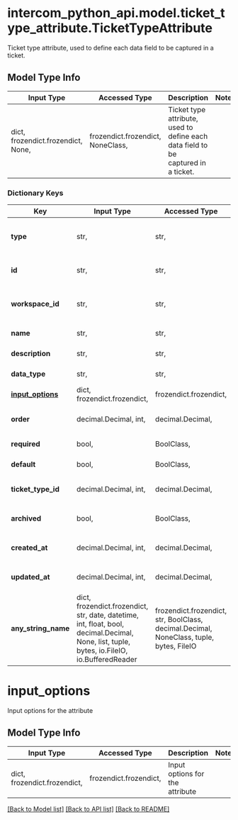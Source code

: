 # intercom_python_api.model.ticket_type_attribute.TicketTypeAttribute

Ticket type attribute, used to define each data field to be captured in a ticket.

## Model Type Info
Input Type | Accessed Type | Description | Notes
------------ | ------------- | ------------- | -------------
dict, frozendict.frozendict, None,  | frozendict.frozendict, NoneClass,  | Ticket type attribute, used to define each data field to be captured in a ticket. | 

### Dictionary Keys
Key | Input Type | Accessed Type | Description | Notes
------------ | ------------- | ------------- | ------------- | -------------
**type** | str,  | str,  | String representing the object&#x27;s type. Always has the value &#x60;ticket_type_attribute&#x60;. | [optional] 
**id** | str,  | str,  | The id representing the ticket type attribute. | [optional] 
**workspace_id** | str,  | str,  | The id of the workspace that the ticket type attribute belongs to. | [optional] 
**name** | str,  | str,  | The name of the ticket type attribute | [optional] 
**description** | str,  | str,  | The description of the ticket type attribute | [optional] 
**data_type** | str,  | str,  | The type of the data attribute | [optional] 
**[input_options](#input_options)** | dict, frozendict.frozendict,  | frozendict.frozendict,  | Input options for the attribute | [optional] 
**order** | decimal.Decimal, int,  | decimal.Decimal,  | The order of the attribute against other attributes | [optional] 
**required** | bool,  | BoolClass,  | Whether the attribute is required or not. | [optional] 
**default** | bool,  | BoolClass,  | Whether the attribute is built in or not. | [optional] 
**ticket_type_id** | decimal.Decimal, int,  | decimal.Decimal,  | The id of the ticket type that the attribute belongs to. | [optional] 
**archived** | bool,  | BoolClass,  | Whether the ticket type attribute is archived or not. | [optional] 
**created_at** | decimal.Decimal, int,  | decimal.Decimal,  | The date and time the ticket type attribute was created. | [optional] 
**updated_at** | decimal.Decimal, int,  | decimal.Decimal,  | The date and time the ticket type attribute was last updated. | [optional] 
**any_string_name** | dict, frozendict.frozendict, str, date, datetime, int, float, bool, decimal.Decimal, None, list, tuple, bytes, io.FileIO, io.BufferedReader | frozendict.frozendict, str, BoolClass, decimal.Decimal, NoneClass, tuple, bytes, FileIO | any string name can be used but the value must be the correct type | [optional]

# input_options

Input options for the attribute

## Model Type Info
Input Type | Accessed Type | Description | Notes
------------ | ------------- | ------------- | -------------
dict, frozendict.frozendict,  | frozendict.frozendict,  | Input options for the attribute | 

[[Back to Model list]](../../README.md#documentation-for-models) [[Back to API list]](../../README.md#documentation-for-api-endpoints) [[Back to README]](../../README.md)

